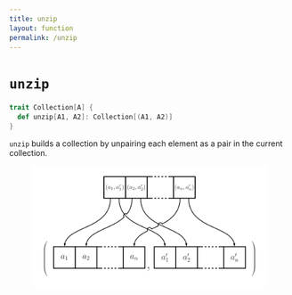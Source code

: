 ```yaml
---
title: unzip
layout: function
permalink: /unzip
---
```


# `unzip`

~~~ scala
trait Collection[A] {
  def unzip[A1, A2]: Collection[(A1, A2)]
}
~~~

`unzip` builds a collection by unpairing each element as a pair in the current
collection.

<figure class="diagram">
  <img src="images/unzip.svg" alt="unzip function">
  <!-- <figcaption class="diagram-desc"></figcaption> -->
</figure>
